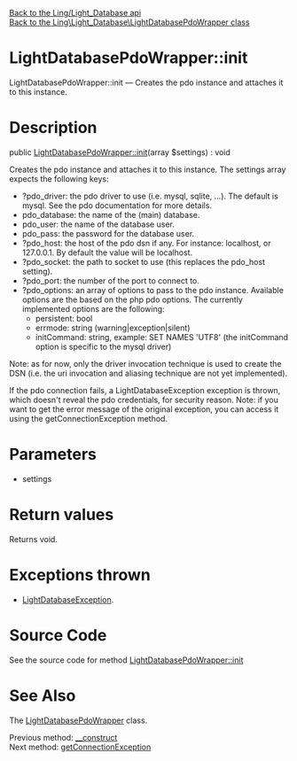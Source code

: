 [Back to the Ling/Light_Database api](https://github.com/lingtalfi/Light_Database/blob/master/doc/api/Ling/Light_Database.md)<br>
[Back to the Ling\Light_Database\LightDatabasePdoWrapper class](https://github.com/lingtalfi/Light_Database/blob/master/doc/api/Ling/Light_Database/LightDatabasePdoWrapper.md)


LightDatabasePdoWrapper::init
================



LightDatabasePdoWrapper::init — Creates the pdo instance and attaches it to this instance.




Description
================


public [LightDatabasePdoWrapper::init](https://github.com/lingtalfi/Light_Database/blob/master/doc/api/Ling/Light_Database/LightDatabasePdoWrapper/init.md)(array $settings) : void




Creates the pdo instance and attaches it to this instance.
The settings array expects the following keys:

- ?pdo_driver: the pdo driver to use (i.e. mysql, sqlite, ...). The default is mysql.
     See the pdo documentation for more details.
- pdo_database: the name of the (main) database.
- pdo_user: the name of the database user.
- pdo_pass: the password for the database user.
- ?pdo_host: the host of the pdo dsn if any. For instance: localhost, or 127.0.0.1.
         By default the value will be localhost.
- ?pdo_socket: the path to socket to use (this replaces the pdo_host setting).
- ?pdo_port: the number of the port to connect to.
- ?pdo_options: an array of options to pass to the pdo instance.
     Available options are the based on the php pdo options.
     The currently implemented options are the following:
     - persistent: bool
     - errmode: string (warning|exception|silent)
     - initCommand: string, example: SET NAMES 'UTF8'   (the initCommand option is specific to the mysql driver)



Note: as for now, only the driver invocation technique is used to create the DSN (i.e. the
uri invocation and aliasing technique are not yet implemented).


If the pdo connection fails, a LightDatabaseException exception is thrown,
which doesn't reveal the pdo credentials, for security reason.
Note: if you want to get the error message of the original exception, you can access it using the
getConnectionException method.




Parameters
================


- settings

    


Return values
================

Returns void.


Exceptions thrown
================

- [LightDatabaseException](https://github.com/lingtalfi/Light_Database/blob/master/doc/api/Ling/Light_Database/Exception/LightDatabaseException.md).&nbsp;







Source Code
===========
See the source code for method [LightDatabasePdoWrapper::init](https://github.com/lingtalfi/Light_Database/blob/master/LightDatabasePdoWrapper.php#L92-L149)


See Also
================

The [LightDatabasePdoWrapper](https://github.com/lingtalfi/Light_Database/blob/master/doc/api/Ling/Light_Database/LightDatabasePdoWrapper.md) class.

Previous method: [__construct](https://github.com/lingtalfi/Light_Database/blob/master/doc/api/Ling/Light_Database/LightDatabasePdoWrapper/__construct.md)<br>Next method: [getConnectionException](https://github.com/lingtalfi/Light_Database/blob/master/doc/api/Ling/Light_Database/LightDatabasePdoWrapper/getConnectionException.md)<br>

